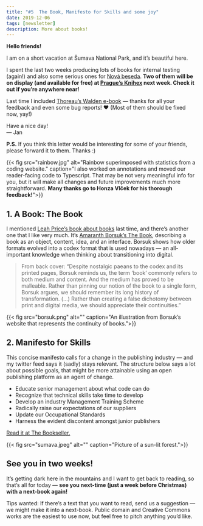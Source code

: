 ```yaml
---
title: "#5  The Book, Manifesto for Skills and some joy"
date: 2019-12-06
tags: [newsletter]
description: More about books!
---
```


**Hello friends!**

I am on a short vacation at Šumava National Park, and it’s beautiful here.

I spent the last two weeks producing lots of books for internal testing (again!) and also some serious ones for [Nová beseda](https://www.novabeseda.cz/). **Two of them will be on display (and available for free) at [Prague’s Knihex](https://www.knihex.cz/) next week. Check it out if you’re anywhere near!**

Last time I included [Thoreau’s Walden e-book](https://jan-martinek.github.io/henry-david-thoreau_walden/) — thanks for all your feedback and even some bug reports! ❤️ (Most of them should be fixed now, yay!)

Have a nice day! \
— Jan

**P.S.** If you think this letter would be interesting for some of your friends, please forward it to them. Thanks :)

{{< fig
  src="rainbow.jpg"
  alt="Rainbow superimposed with statistics from a coding website."
  caption="I also worked on annotations and moved our reader-facing code to Typescript. That may be not very meaningful info for you, but it will make all changes and future improvements much more straightforward. **Many thanks go to Honza Vlček for his thorough feedback!**">}}

## 1. A Book: The Book

I mentioned [Leah Price’s book about books](https://www.basicbooks.com/titles/leah-price/what-we-talk-about-when-we-talk-about-books/9781541673908/) last time, and there’s another one that I like very much. It’s [Amaranth Borsuk’s The Book](http://t-h-e-b-o-o-k.com/), describing a book as an object, content, idea, and an interface. Borsuk shows how older formats evolved into a codex format that is used nowadays — an all-important knowledge when thinking about transitioning into digital.

> From back cover: “Despite nostalgic paeans to the codex and its printed pages, Borsuk reminds us, the term ‘book’ commonly refers to both medium and content. And the medium has proved to be malleable. Rather than pinning our notion of the book to a single form, Borsuk argues, we should remember its long history of transformation. (…) Rather than creating a false dichotomy between print and digital media, we should appreciate their continuities.”

{{< fig
  src="borsuk.png"
  alt=""
  caption="An illustration from Borsuk’s website that represents the continuity of books.">}}

## 2. Manifesto for Skills

This concise manifesto calls for a change in the publishing industry — and my twitter feed says it (sadly) stays relevant. The structure below says a lot about possible goals, that might be more attainable using an open publishing platform as an agent of change.

- Educate senior management about what code can do
- Recognize that technical skills take time to develop
- Develop an industry Management Training Scheme
- Radically raise our expectations of our suppliers
- Update our Occupational Standards
- Harness the evident discontent amongst junior publishers

[Read it at The Bookseller.](https://www.thebookseller.com/futurebook/manifesto-skills-314196)


{{< fig
  src="sumava.jpeg"
  alt=""
  caption="Picture of a sun-lit forest.">}}


## See you in two weeks!

It’s getting dark here in the mountains and I want to get back to reading, so that’s all for today — **see you next-time (just a week before Christmas) with a next-book again!**

Tips wanted: If there’s a text that you want to read, send us a suggestion — we might make it into a next-book. Public domain and Creative Commons works are the easiest to use now, but feel free to pitch anything you’d like.
